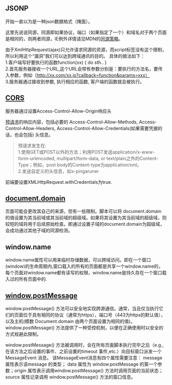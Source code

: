 ## JSONP

   开始一直以为是一种json数据格式（掩面）。  

   这里先说说同源，同源即如果协议，端口（如果指定了一个）和域名对于两个页面是相同的，则两者同源，IE例外详情请见MDN的[同源策略](https://developer.mozilla.org/zh-CN/docs/Web/Security/Same-origin_policy)。  

   由于XmlHttpRequest(ajax)只允许请求同源的资源，而script标签没有这个限制，所以利用这个“漏洞”我们可以达到跨域通讯的目的。 
    具体的做法如下：  
      1.客户端写好要执行的函数function(xx) { do sth.. }  
      2.首先服务器接收一个URL,这个URL会带有参数分别是：要执行的方法名，要传入参数，例如（http://xx.com/xx.js?callback=function&params=xxx）  
      3.服务器通过接收到参数, 执行相应的函数, 客户端的函数就会被执行。  

## [CORS](https://developer.mozilla.org/zh-CN/docs/Web/HTTP/Access_control_CORS)
  服务器通过设置Access-Control-Allow-Origin响应头

[预请求](https://developer.mozilla.org/zh-CN/docs/Web/HTTP/Server-Side_Access_Control)的响应内容，包括必要的 
Access-Control-Allow-Methods,
Access-Control-Allow-Headers,
Access-Control-Allow-Credentials(如果需要凭据的话，也会包括) 头信息。
>  预请求发生在:   
1.使用GET或POST以外的方法；利用POST发送application/x-www-form-urlencoded, multipart/form-data, or text/plain之外的Content-Type；例如，post body的Content-type为application/xml。  
2.发送自定义的头信息，如x-pingaruner  

前端要设置XMLHttpRequest.withCredentials为true.

## [document.domain](https://developer.mozilla.org/zh-CN/docs/Web/API/Document/domain)

  页面可能会更改其自己的来源，但有一些限制。脚本可以将 document.domain 的值设置为其当前域或其当前域的超级域。如果将其设置为其当前域的超级域，则较短的域将用于后续原始检查。即通过设置子域的document.domain为超级域，会成功通过其他子域的同源检测。

## window.name

  window.name属性可以用来临时存储数据，可以跨域访问。即在一个窗口(window)的生命周期内,窗口载入的所有的页面都是共享一个window.name的，每个页面对window.name都有读写的权限，window.name是持久存在一个窗口载入过的所有页面中的.
  
## [window.postMessage](https://developer.mozilla.org/zh-CN/docs/Web/API/Window/postMessage)

  window.postMessage() 方法可以安全地实现跨源通信。通常，当且仅当执行它们的页面位于具有相同的协议（通常为https），端口号（443为https的默认值），以及主机(模数 Document.domain 由两个页面设置为相同的值)。 window.postMessage() 方法提供了一种受控机制，以便在正确使用时以安全的方式规避此限制。

  window.postMessage() 方法被调用时，会在所有页面脚本执行完毕之后（e.g., 在该方法之后设置的事件、之前设置的timeout 事件,etc.）向目标窗口派发一个  MessageEvent 消息。 该MessageEvent消息有四个属性需要注意： message 属性表示该message 的类型； data 属性为 window.postMessage 的第一个参数；origin 属性表示调用window.postMessage() 方法时调用页面的当前状态； source 属性记录调用 window.postMessage() 方法的窗口信息。

